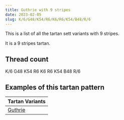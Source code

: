 ```yaml
---
title: Guthrie with 9 stripes
date: 2023-02-05
slug: K/6/G48/K54/R6/K6/R6/K54/B48/R/6
---
```

This is a list of all the tartan sett variants with 9 stripes.

It is a 9 stripes tartan.


## Thread count
K/6 G48 K54 R6 K6 R6 K54 B48 R/6

## Examples of this tartan pattern

| Tartan Variants |
|---------------|
| [Guthrie](/variants/k/6/g48/k54/r6/k6/r6/k54/b48/r/6-b304080-g008000-k000000-rc00000)||
